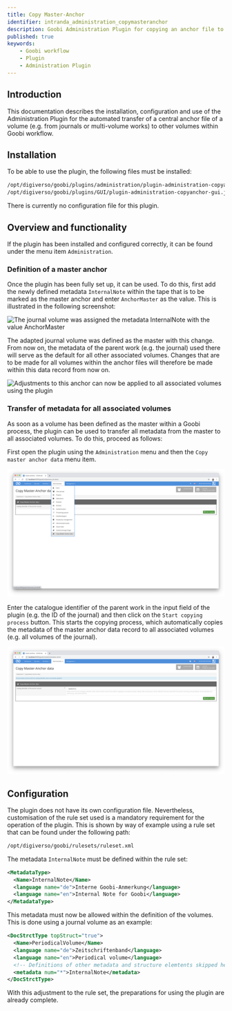 ```yaml
---
title: Copy Master-Anchor
identifier: intranda_administration_copymasteranchor
description: Goobi Administration Plugin for copying an anchor file to all associated volumes
published: true
keywords:
    - Goobi workflow
    - Plugin
    - Administration Plugin
---
```


## Introduction
This documentation describes the installation, configuration and use of the Administration Plugin for the automated transfer of a central anchor file of a volume (e.g. from journals or multi-volume works) to other volumes within Goobi workflow.


## Installation
To be able to use the plugin, the following files must be installed:

```bash
/opt/digiverso/goobi/plugins/administration/plugin-administration-copyanchor-base.jar
/opt/digiverso/goobi/plugins/GUI/plugin-administration-copyanchor-gui.jar
```

There is currently no configuration file for this plugin.


## Overview and functionality
If the plugin has been installed and configured correctly, it can be found under the menu item `Administration`.


### Definition of a master anchor
Once the plugin has been fully set up, it can be used. To do this, first add the newly defined metadata `InternalNote` within the tape that is to be marked as the master anchor and enter `AnchorMaster` as the value. This is illustrated in the following screenshot:

![The journal volume was assigned the metadata InternalNote with the value AnchorMaster](screen1.png)

The adapted journal volume was defined as the master with this change. From now on, the metadata of the parent work (e.g. the journal) used there will serve as the default for all other associated volumes. Changes that are to be made for all volumes within the anchor files will therefore be made within this data record from now on.

![Adjustments to this anchor can now be applied to all associated volumes using the plugin](screen2.png)


### Transfer of metadata for all associated volumes
As soon as a volume has been defined as the master within a Goobi process, the plugin can be used to transfer all metadata from the master to all associated volumes. To do this, proceed as follows:

First open the plugin using the `Administration` menu and then the `Copy master anchor data` menu item.

![Open the plugin via the Administration menu](screen3.png)

Enter the catalogue identifier of the parent work in the input field of the plugin (e.g. the ID of the journal) and then click on the `Start copying process` button. This starts the copying process, which automatically copies the metadata of the master anchor data record to all associated volumes (e.g. all volumes of the journal).

![Executing the copying process](screen4.png)


## Configuration
The plugin does not have its own configuration file. Nevertheless, customisation of the rule set used is a mandatory requirement for the operation of the plugin. This is shown by way of example using a rule set that can be found under the following path:

```bash
/opt/digiverso/goobi/rulesets/ruleset.xml
```

The metadata `InternalNote` must be defined within the rule set:

```xml
<MetadataType>
  <Name>InternalNote</Name>
  <language name="de">Interne Goobi-Anmerkung</language>
  <language name="en">Internal Note for Goobi</language>
</MetadataType>
```

This metadata must now be allowed within the definition of the volumes. This is done using a journal volume as an example:

```xml
<DocStrctType topStruct="true">
  <Name>PeriodicalVolume</Name>
  <language name="de">Zeitschriftenband</language>
  <language name="en">Periodical volume</language>
  <!-- Definitions of other metadata and structure elemtents skipped here -->
  <metadata num="*">InternalNote</metadata>
</DocStrctType>
```

With this adjustment to the rule set, the preparations for using the plugin are already complete.
